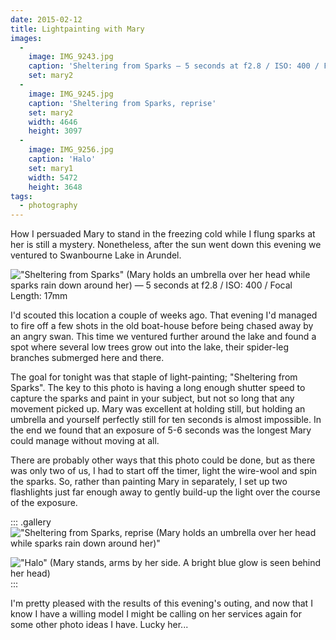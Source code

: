 ```yaml
---
date: 2015-02-12
title: Lightpainting with Mary
images:
  -
    image: IMG_9243.jpg
    caption: 'Sheltering from Sparks — 5 seconds at f2.8 / ISO: 400 / Focal Length: 17mm'
    set: mary2
  -
    image: IMG_9245.jpg
    caption: 'Sheltering from Sparks, reprise'
    set: mary2
    width: 4646
    height: 3097
  -
    image: IMG_9256.jpg
    caption: 'Halo'
    set: mary1
    width: 5472
    height: 3648
tags:
  - photography
---
```

How I persuaded Mary to stand in the freezing cold while I flung sparks at her is still a mystery. Nonetheless, after the sun went down this evening we ventured to Swanbourne Lake in Arundel.

!["Sheltering from Sparks" (Mary holds an umbrella over her head while sparks rain down around her) — 5 seconds at f2.8 / ISO: 400 / Focal Length: 17mm](IMG_9243.jpg)

I'd scouted this location a couple of weeks ago. That evening I'd managed to fire off a few shots in the old boat-house before being chased away by an angry swan. This time we ventured further around the lake and found a spot where several low trees grow out into the lake, their spider-leg branches submerged here and there.

The goal for tonight was that staple of light-painting; "Sheltering from Sparks". The key to this photo is having a long enough shutter speed to capture the sparks and paint in your subject, but not so long that any movement picked up. Mary was excellent at holding still, but holding an umbrella and yourself perfectly still for ten seconds is almost impossible. In the end we found that an exposure of 5-6 seconds was the longest Mary could manage without moving at all.

There are probably other ways that this photo could be done, but as there was only two of us, I had to start off the timer, light the wire-wool and spin the sparks. So, rather than painting Mary in separately, I set up two  flashlights just far enough away to gently build-up the light over the course of the exposure.

::: .gallery
!["Sheltering from Sparks, reprise (Mary holds an umbrella over her head while sparks rain down around her)"](IMG_9245.jpg)

!["Halo" (Mary stands, arms by her side. A bright blue glow is seen behind her head)](IMG_9256.jpg)
:::

I'm pretty pleased with the results of this evening's outing, and now that I know I have a willing model I might be calling on her services again for some other photo ideas I have. Lucky her...
